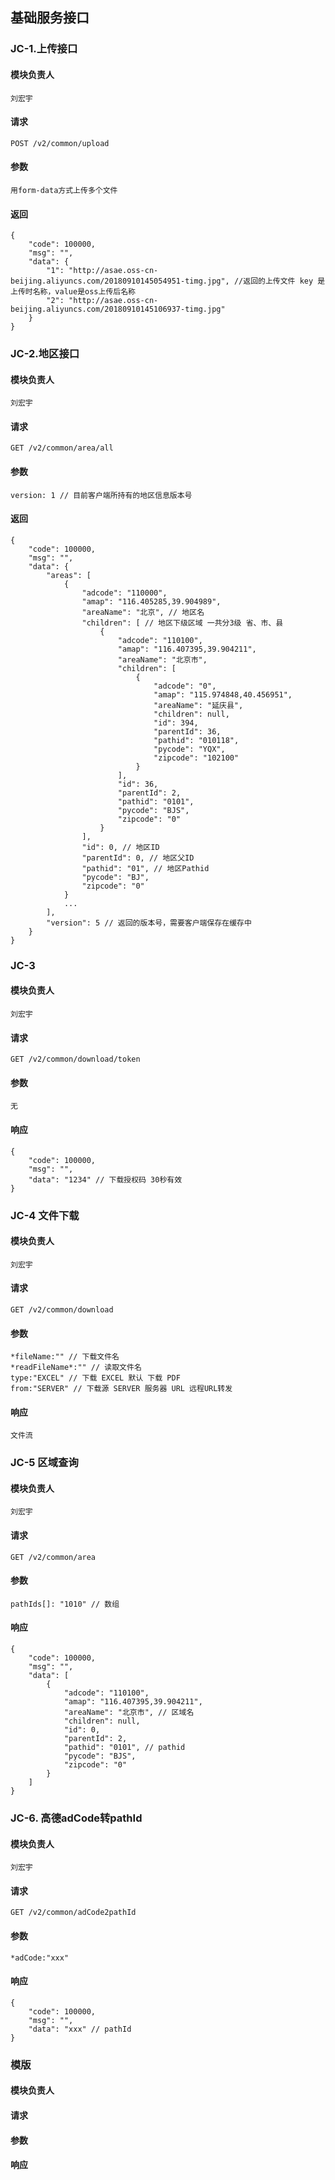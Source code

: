 ## 基础服务接口

### JC-1.上传接口
#### 模块负责人
    刘宏宇
#### 请求
    POST /v2/common/upload
#### 参数
    用form-data方式上传多个文件
#### 返回
    {
        "code": 100000,
        "msg": "",
        "data": {
            "1": "http://asae.oss-cn-beijing.aliyuncs.com/20180910145054951-timg.jpg", //返回的上传文件 key 是上传时名称，value是oss上传后名称
            "2": "http://asae.oss-cn-beijing.aliyuncs.com/20180910145106937-timg.jpg"
        }
    }

### JC-2.地区接口
#### 模块负责人
    刘宏宇
#### 请求
    GET /v2/common/area/all
#### 参数
    version: 1 // 目前客户端所持有的地区信息版本号
#### 返回
    {
        "code": 100000,
        "msg": "",
        "data": {
            "areas": [
                {
                    "adcode": "110000",
                    "amap": "116.405285,39.904989",
                    "areaName": "北京", // 地区名
                    "children": [ // 地区下级区域 一共分3级 省、市、县
                        {
                            "adcode": "110100",
                            "amap": "116.407395,39.904211",
                            "areaName": "北京市",
                            "children": [
                                {
                                    "adcode": "0",
                                    "amap": "115.974848,40.456951",
                                    "areaName": "延庆县",
                                    "children": null,
                                    "id": 394,
                                    "parentId": 36,
                                    "pathid": "010118",
                                    "pycode": "YQX",
                                    "zipcode": "102100"
                                }
                            ],
                            "id": 36,
                            "parentId": 2,
                            "pathid": "0101",
                            "pycode": "BJS",
                            "zipcode": "0"
                        }
                    ],
                    "id": 0, // 地区ID
                    "parentId": 0, // 地区父ID
                    "pathid": "01", // 地区Pathid
                    "pycode": "BJ",
                    "zipcode": "0"
                }
                ...
            ],
            "version": 5 // 返回的版本号，需要客户端保存在缓存中
        }
    }

### JC-3
#### 模块负责人
    刘宏宇
#### 请求
    GET /v2/common/download/token
#### 参数
    无
#### 响应
    {
        "code": 100000,
        "msg": "",
        "data": "1234" // 下载授权码 30秒有效
    }


### JC-4 文件下载
#### 模块负责人
    刘宏宇
#### 请求
    GET /v2/common/download
#### 参数
    *fileName:"" // 下载文件名
    *readFileName*:"" // 读取文件名
    type:"EXCEL" // 下载 EXCEL 默认 下载 PDF
    from:"SERVER" // 下载源 SERVER 服务器 URL 远程URL转发
#### 响应
    文件流


### JC-5 区域查询
#### 模块负责人
    刘宏宇
#### 请求
    GET /v2/common/area
#### 参数
    pathIds[]: "1010" // 数组
#### 响应
    {
        "code": 100000,
        "msg": "",
        "data": [
            {
                "adcode": "110100",
                "amap": "116.407395,39.904211",
                "areaName": "北京市", // 区域名
                "children": null,
                "id": 0,
                "parentId": 2,
                "pathid": "0101", // pathid
                "pycode": "BJS",
                "zipcode": "0"
            }
        ]
    }   


### JC-6. 高德adCode转pathId
#### 模块负责人
    刘宏宇
#### 请求
    GET /v2/common/adCode2pathId
#### 参数
    *adCode:"xxx"
#### 响应
    {
        "code": 100000,
        "msg": "",
        "data": "xxx" // pathId
    }  

### 模版
#### 模块负责人
#### 请求
#### 参数
#### 响应